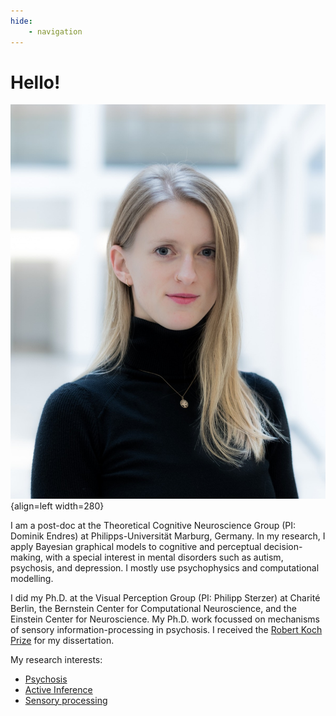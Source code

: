 ```yaml
---
hide: 
    - navigation
---
```


# Hello!

![eckert](assets/images/eckert.jpg){align=left width=280}

I am a post-doc at the Theoretical Cognitive Neuroscience Group (PI: Dominik Endres) at Philipps-Universität Marburg, Germany. In my research, I apply Bayesian graphical models to cognitive and perceptual decision-making, with a special interest in mental disorders such as autism, psychosis, and depression. I mostly use psychophysics and computational modelling. 

I did my Ph.D. at the Visual Perception Group (PI: Philipp Sterzer) at Charité Berlin, the Bernstein Center for Computational Neuroscience, and the Einstein Center for Neuroscience. My Ph.D. work focussed on mechanisms of sensory information-processing in psychosis. I received the [Robert Koch Prize](https://www.ecn-berlin.de/news-reader/robert-koch-prize-of-charite-2024-for-dr-anna-lena-eckert.html) for my dissertation.

My research interests: 

- [Psychosis](https://academic.oup.com/schizophreniabulletin/article/49/2/397/6849479)
- [Active Inference](https://osf.io/preprints/psyarxiv/8aexf)
- [Sensory processing](https://journals.plos.org/plosone/article?id=10.1371/journal.pone.0317924)
